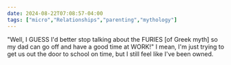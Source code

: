 ```yaml
---
date: 2024-08-22T07:08:57-04:00
tags: ["micro","Relationships","parenting","mythology"]
---
```

"Well, I GUESS I'd better stop talking about the FURIES [of Greek myth] so my dad can go off and have a good time at WORK!" I mean, I'm just trying to get us out the door to school on time, but I still feel like I've been owned.